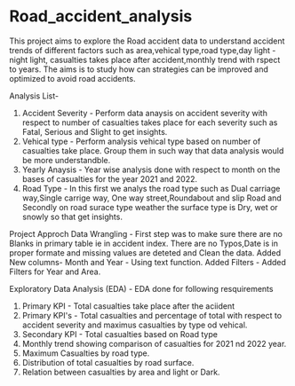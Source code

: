 # Road_accident_analysis

This project aims to explore the Road accident data to understand accident trends of different factors such as area,vehical type,road type,day light - night light, casualties takes place after accident,monthly trend with rspect to years. The aims is to study how can strategies can be improved and optimized to avoid road accidents.

Analysis List-
1. Accident Severity - Perform data anaysis on accident severity with respect to number of casualties takes place for each severity such as Fatal, Serious and Slight
  to get insights.
2. Vehical type - Perform analysis vehical type based on number of casualties take place. Group them in such way that data analysis would be more understandble.
3. Yearly Anaysis - Year wise analysis done with respect to month on the bases of casualties for the year 2021 and 2022.
4. Road Type - In this first we analys the road type such as Dual carriage way,Single carrige way, One way street,Roundabout and slip Road and Secondly on road surace type 
  weather the surface type is Dry, wet or snowly so that get insights. 

Project Approch
Data Wrangling - First step was to make sure there are no Blanks in primary table ie in accident index. There are no Typos,Date is in proper formate and missing values are
deteted and Clean the data.
Added New columns- Month and Year - Using text function.
Added Filters - Added Filters for Year and Area.

Exploratory Data Analysis (EDA) - EDA done for following resquirements

1. Primary KPI - Total casualties take place after the aciident
2. Primary KPI's - Total casualties and percentage of total with respect to accident severity and maximus casualties by type od vehical.
3. Secondary KPI - Total casualties based on Road type
4. Monthly trend showing comparison of casualties for 2021 nd 2022 year.
5. Maximum Casualties by road type.
6. Distribution of total casualties by road surface.
7. Relation between casualties by area and light or Dark.



